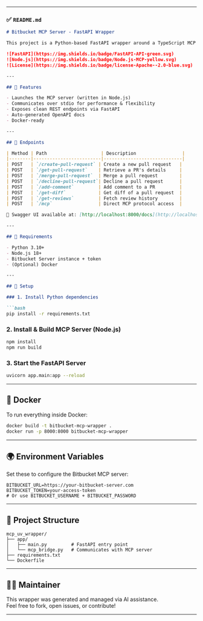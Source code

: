 
---

### ✅ `README.md`

```md
# Bitbucket MCP Server - FastAPI Wrapper

This project is a Python-based FastAPI wrapper around a TypeScript MCP (Model Context Protocol) server for managing Bitbucket Server pull requests. It bridges the original MCP server with a modern HTTP/REST interface.

![FastAPI](https://img.shields.io/badge/FastAPI-API-green.svg)
![Node.js](https://img.shields.io/badge/Node.js-MCP-yellow.svg)
![License](https://img.shields.io/badge/license-Apache--2.0-blue.svg)

---

## 🚀 Features

- Launches the MCP server (written in Node.js)
- Communicates over stdio for performance & flexibility
- Exposes clean REST endpoints via FastAPI
- Auto-generated OpenAPI docs
- Docker-ready

---

## 🧩 Endpoints

| Method | Path                    | Description                 |
|--------|-------------------------|-----------------------------|
| POST   | `/create-pull-request` | Create a new pull request   |
| POST   | `/get-pull-request`    | Retrieve a PR's details     |
| POST   | `/merge-pull-request`  | Merge a pull request        |
| POST   | `/decline-pull-request`| Decline a pull request      |
| POST   | `/add-comment`         | Add comment to a PR         |
| POST   | `/get-diff`            | Get diff of a pull request  |
| POST   | `/get-reviews`         | Fetch review history        |
| POST   | `/mcp`                 | Direct MCP protocol access  |

📘 Swagger UI available at: [http://localhost:8000/docs](http://localhost:8000/docs)

---

## 🧰 Requirements

- Python 3.10+
- Node.js 18+
- Bitbucket Server instance + token
- (Optional) Docker

---

## 🔧 Setup

### 1. Install Python dependencies

```bash
pip install -r requirements.txt
```

### 2. Install & Build MCP Server (Node.js)

```bash
npm install
npm run build
```

### 3. Start the FastAPI Server

```bash
uvicorn app.main:app --reload
```

---

## 🐳 Docker

To run everything inside Docker:

```bash
docker build -t bitbucket-mcp-wrapper .
docker run -p 8000:8000 bitbucket-mcp-wrapper
```

---

## 🌍 Environment Variables

Set these to configure the Bitbucket MCP server:

```env
BITBUCKET_URL=https://your-bitbucket-server.com
BITBUCKET_TOKEN=your-access-token
# Or use BITBUCKET_USERNAME + BITBUCKET_PASSWORD
```

---

## 📂 Project Structure

```
mcp_uv_wrapper/
├── app/
│   ├── main.py         # FastAPI entry point
│   └── mcp_bridge.py   # Communicates with MCP server
├── requirements.txt
└── Dockerfile
```

---

## 🧑‍💻 Maintainer

This wrapper was generated and managed via AI assistance.  
Feel free to fork, open issues, or contribute!

---
